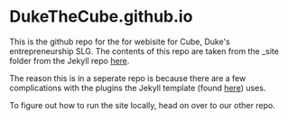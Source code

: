# DukeTheCube.github.io

This is the github repo for the for webisite for Cube, Duke's entrepreneurship SLG. The contents of this repo are taken from the _site folder from the Jekyll repo [here](https://github.com/DukeTheCube/CubeWebsite). 

The reason this is in a seperate repo is because there are a few complications with the plugins the Jekyll template (found [here](https://github.com/biomadeira/jasper)) uses. 

To figure out how to run the site locally, head on over to our other repo. 
